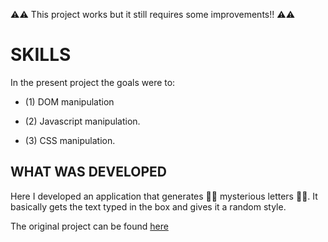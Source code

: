 :warning::warning: This project works but it still requires some improvements!! :warning::warning:
# SKILLS 

 In the present project the goals were to:

- (1) DOM manipulation

- (2) Javascript manipulation.

- (3) CSS manipulation.

## WHAT WAS DEVELOPED

  Here I developed an application that generates :ghost::ghost: mysterious letters :ghost::ghost:. It basically gets the text typed in the box and gives it a random style.

The original project can be found [here](https://github.com/tryber/sd-016-a-project-mistery-letter/pull/9)
